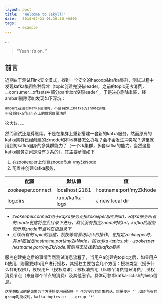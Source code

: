 ```yaml
---
layout: post
title:  "Welcome to Jekyll!"
date:   2018-03-31 02:36:26 +0800
tags:
      - example
---
```



...

> “Yeah It's on. ”


## 前言

近期由于测试Flink安全模式，找到一个安全的hadoop&kafka集群，测试过程中发现kafka集群各种异常（topic创建完没有leader，之前的topic无法消费，__consumer__offsets中部分partition没有leader），于是决心删除重装，经ambari删除添加发现如下深坑：
    
    ambari在进行kafka清理时，不会将zk上kafka的znode清理
    不会将各kafka节点上的数据目录清理

这大坑。。。

然而测试还是得继续。于是在集群上重新搭建一套新的kafka服务。然而原有的kafka集群已经创建的zknode和本地存储怎么办呢？会不会发生冲突呢？这里就用到的kafka自身的多集群能力了（一个zk集群，多套kafka的能力，当然这些kafka服务之间是没有关系的），其主要步骤如下

1. 在zookeeper上创建znode节点 /myZkNode
2. 配置并创建Kafka服务，
 
配置 | 默认值 | 值
---|---|----
zookeeper.connect |  localhost:2181 | hostname:port/myZkNode
log.dirs | /tmp/kafka-logs | a new local dir 


* *zookeeper.connect用于kafka服务连接zokeeper服务的url，kafka服务所有的znode创建将在此目录下进行，默认没有指定znode时的url，kafka的服务的所有znode节点均在根目录下*
* *后续所有的topic的创建，授权等需要访问zk的操作，在指定zookeeper时，其url应当是hostname:port/myZkNode，如 kafka-topics.sh --zookeeper hostname:port/myZkNode,否则将无法找到此kafka服务*

 
 
 服务创建完之后的事情当然测试消息流程了，当用户a创建完topic之后，如果用户b使用，则需要对b用户进行授权，其授权主要包含几个方面：授权类型（授予什么样的权限），授权用户（授权给谁）：授权消费组（以哪个消费组来消费）,授权消费节点（来自哪个节点的消费）及其他细节。具体可参考kafka-acl.sh的help信息。
 
    这里想指出的是如果为了方便想使用通配符 * 作为授权的对象的话，需要使用 '',如对所有的group均授权时，kafka-topics.sh  --group '*'